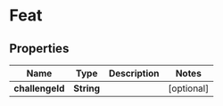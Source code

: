 

# Feat


## Properties

| Name | Type | Description | Notes |
|------------ | ------------- | ------------- | -------------|
|**challengeId** | **String** |  |  [optional] |



